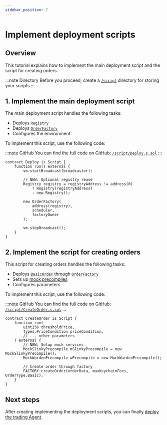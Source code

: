 ```yaml
---
sidebar_position: 7
---
```


# Implement deployment scripts

## Overview

This tutorial explains how to implement the main deployment script and the script for creating orders.

:::note Directory
Before you proceed, create a [`/script`](https://github.com/warden-protocol/wardenprotocol/blob/main/solidity/orders/mocks) directory for storing your scripts
:::

## 1. Implement the main deployment script

The main deployment script handles the following tasks:

- Deploys [`Registry`](structure#3-implement-the-registry)
- Deploys [`OrderFactory`](agent_factory)
- Configures the environment

To implement this script, use the following code:

:::note GitHub
You can find the full code on GitHub: [`/script/Deploy.s.sol`](https://github.com/warden-protocol/wardenprotocol/blob/main/solidity/orders/script/Deploy.s.sol)
:::

```solidity title="/script/Deploy.s.sol"
contract Deploy is Script {
    function run() external {
        vm.startBroadcast(broadcaster);
        
        // NEW: Optional registry reuse
        Registry registry = registryAddress != address(0) 
            ? Registry(registryAddress)
            : new Registry();
            
        new OrderFactory(
            address(registry),
            scheduler,
            factoryOwner
        );

        vm.stopBroadcast();
    }
}
```

## 2. Implement the script for creating orders


This script for creating orders handles the following tasks:

- Deploys [`BasicOrder`](main_contract) through [`OrderFactory`](agent_factory)
- Sets up [mock precompiles](precompiles)
- Configures parameters

To implement this script, use the following code:

:::note GitHub
You can find the full code on GitHub: [`/script/CreateOrder.s.sol`](https://github.com/warden-protocol/wardenprotocol/blob/main/solidity/orders/script/CreateOrder.s.sol)
:::

```solidity title="/script/CreateOrder.s.sol"
contract CreateOrder is Script {
    function run(
        uint256 thresholdPrice,
        Types.PriceCondition priceCondition,
        // ... other parameters
    ) external {
        // NEW: Setup mock services
        MockSlinkyPrecompile mSlinkyPrecompile = new MockSlinkyPrecompile();
        MockWardenPrecompile wPrecompile = new MockWardenPrecompile();
        
        // Create order through factory
        FACTORY.createOrder(orderData, maxKeychainFees, OrderType.Basic);
    }
}
```

## Next steps

After creating implementing the deployment scripts, you can finally [deploy the trading Agent](deployment).